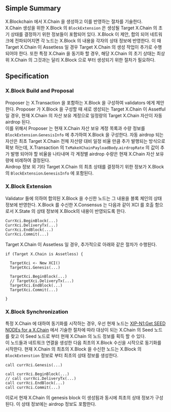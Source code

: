 ## Simple Summary
X.Blockchain 에서 X.Chain 을 생성하고 이를 반영하는 절차를 기술한다.  
X.Chain 생성을 위한 X.Block 의 ``BlockExtension`` 은 생성될 Target X.Chain 의 초기 상태를 결정하기 위한 정보들이 포함되어 있다. X.Block 이 제안, 합의 되어 네트워크에 전파되어지면 각 노드는 X.Block 의 내용을 각자의 상태 정보에 반영한다. 이 때 Target X.Chain 이 Assetless 일 경우 Target X.Chain 의 생성 작업이 추가로 수행 되어야 한다.
또한 특정 X.Chain 을 동기화 할 경우, 해당 X.Chain 의 초기 상태는 최상위 X.Chain 의 그것과는 달리 X.Block 으로 부터 생성되기 위한 절차가 필요하다.

## Specification

### X.Block Build and Proposal
Proposer 는 X.Transaction 을 포함하는 X.Block 을 구성하여 validators 에게 제안한다. Proposer 가 X.Block 을 구성할 때 새로 생성되는 Target X.Chain 이 Assetful 일 경우, 현재 X.Chain 의 자산 보유 계정으로 일정량의 Target X.Chain 자산이 자동 airdrop 된다.  
이를 위해서 Proposer 는 현재 X.Chain 자산 보유 계정 목록과 수량 정보를 ``BlockExtension``.``GenesisInfo`` 에 추가하여 X.Block 을 구성한다. 자동 airdrop 되는 자산은 최초 Target X.Chain 전체 자산량 대비 일정 비율 만큼 추가 발행되는 방식으로 확보 하는데, X.Transaction 의  ``TxMakeXChainPayloadBody``.``airdropRate`` 의 값이 추가 발행 되어야 할 비율을 나타내며 각 계정별 airdrop 수량은 현재 X.Chain 자산 보유량에 비례하여 결정된다.  
Airdrop 정보 외 기타 Target X.Chain 의 최초 상태를 결정하기 위한 정보가 X.Block 의 ``BlockExtension``.``GenesisInfo`` 에 포함된다.

### X.Block Extension
Validator 들에 의하여 합의된 X.Block 을 수신한 노드는 그 내용을 블록 체인의 상태 정보에 반영한다. X.Block 를 수신한 X.Consensus 는 다음과 같이 XCI 를 호출 함으로서 X.State 의 상태 정보에 X.Block의 내용이 반영되도록 한다.

```
CurrXci.BeginBlock(...)
CurrXci.DeliveryTx(...)
CurrXci.EndBlock(...)
CurrXci.Commit(...)
```

Target X.Chain 이 Assetless 일 경우, 추가적으로 아래와 같은 절차가 수행된다.

```
if (Target X.Chain is Assetless) {

  TargetXci <- New XCI()
  TargetXci.Genesis(...)

  TargetXci.BeginBlock(...)
  // TargetXci.DeliveryTx(...)
  TargetXci.EndBlock(...)
  TargetXci.Commit(...)

}
```


### X.Block Synchronization
특정 X.Chain 에 대하여 동기화를 시작하는 경우, 우선 현재 노드는 [XIP-N1:Get SEED NODEs for a X.Chain](./XIP-N1.md) 에서 기술한 절차에 따라 대상이 되는 X.Chain 의 Seed 노드를 찾고 이 Seed 노드로 부터 현재 X.Chain 의 노드 정보를 획득 할 수 있다.  
이 노드들과 네트워크 연결을 생성한 다음 최초의 X.Block 수신을 시작으로 동기화를 시작한다.
현재 X.Chain 의 최초의 X.Block 을 수신한 노드는 X.Block 의 ``BlockExtenstion`` 정보로 부터 최초의 상태 정보를 생성한다.

```
call currXci.Genesis(...)

call currXci.BeginBlock(...)
// call currXci.DeliveryTx(...)
call currXci.EndBlock(...)
call currXci.Commit(...)

```

이로서 현재 X.Chain 의 genesis block 이 생성됨과 동시에 최초의 상태 정보가 구성된다. 이 상태 정보에는 airdrop 정보도 포함한다.
